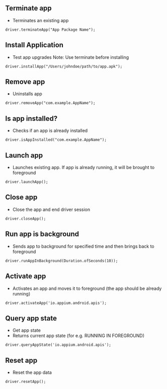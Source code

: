 ## Terminate app
- Terminates an existing app
```
driver.terminateApp("App Package Name");
```

## Install Application
- Test app upgrades Note: Use terminate before installing
```
driver.installApp("/Users/johndoe/path/to/app.apk");
```

## Remove app
- Uninstalls app
```
driver.removeApp("com.example.AppName");
```

## Is app installed?
- Checks if an app is already installed
```
driver.isAppInstalled("com.example.AppName");
```

## Launch app
- Launches existing app. If app is already running, it will be brought to foreground
```
driver.launchApp();
```

## Close app
- Close the app and end driver session
```
driver.closeApp();
```

## Run app is background

- Sends app to background for specified time and then brings back to foreground
```
driver.runAppInBackground(Duration.ofSeconds(10));
```
## Activate app
- Activates an app and moves it to foreground (the app should be already running)
```
driver.activateApp('io.appium.android.apis');
```

## Query app state
- Get app state
- Returns current app state (for e.g. RUNNING IN FOREGROUND)
```
driver.queryAppState('io.appium.android.apis');
```

## Reset app
- Reset the app data
```
driver.resetApp();
```
